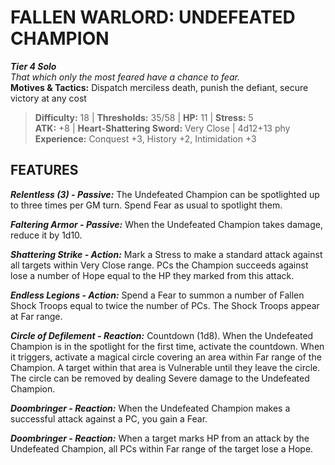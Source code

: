 # FALLEN WARLORD: UNDEFEATED CHAMPION

***Tier 4 Solo***  
*That which only the most feared have a chance to fear.*  
**Motives & Tactics:** Dispatch merciless death, punish the defiant, secure victory at any cost

> **Difficulty:** 18 | **Thresholds:** 35/58 | **HP:** 11 | **Stress:** 5  
> **ATK:** +8 | **Heart-Shattering Sword:** Very Close | 4d12+13 phy  
> **Experience:** Conquest +3, History +2, Intimidation +3

## FEATURES

***Relentless (3) - Passive:*** The Undefeated Champion can be spotlighted up to three times per GM turn. Spend Fear as usual to spotlight them.

***Faltering Armor - Passive:*** When the Undefeated Champion takes damage, reduce it by 1d10.

***Shattering Strike - Action:*** Mark a Stress to make a standard attack against all targets within Very Close range. PCs the Champion succeeds against lose a number of Hope equal to the HP they marked from this attack.

***Endless Legions - Action:*** Spend a Fear to summon a number of Fallen Shock Troops equal to twice the number of PCs. The Shock Troops appear at Far range.

***Circle of Defilement - Reaction:*** Countdown (1d8). When the Undefeated Champion is in the spotlight for the first time, activate the countdown. When it triggers, activate a magical circle covering an area within Far range of the Champion. A target within that area is Vulnerable until they leave the circle. The circle can be removed by dealing Severe damage to the Undefeated Champion.

***Doombringer - Reaction:*** When the Undefeated Champion makes a successful attack against a PC, you gain a Fear.

***Doombringer - Reaction:*** When a target marks HP from an attack by the Undefeated Champion, all PCs within Far range of the target lose a Hope.
